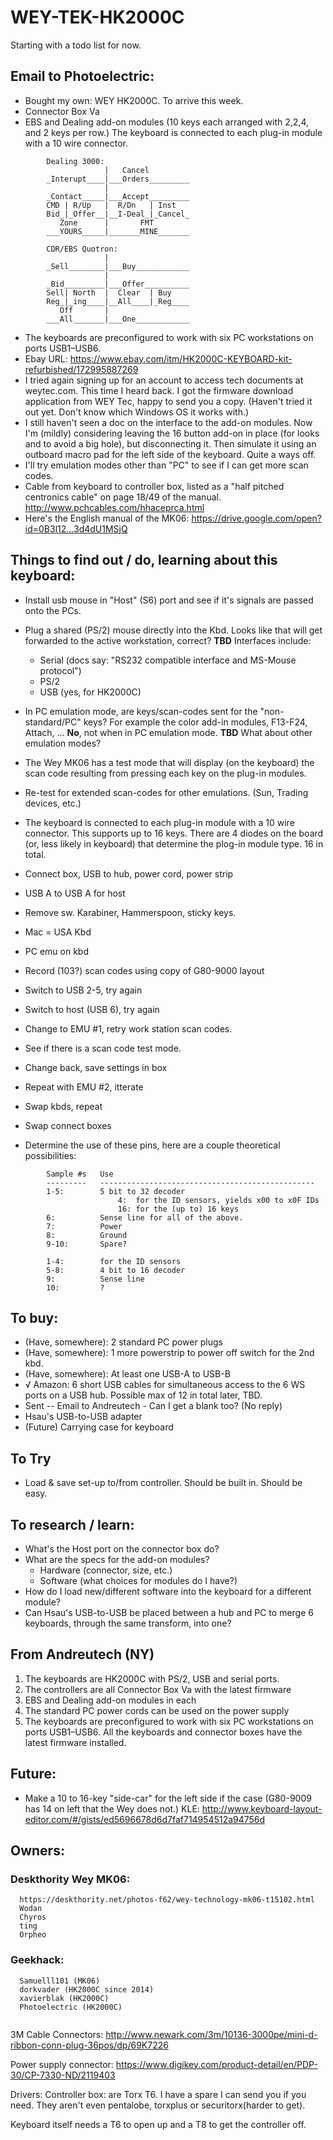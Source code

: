 # WEY-TEK-HK2000C

Starting with a todo list for now.

## Email to Photoelectric:

* Bought my own: WEY HK2000C. To arrive this week.
* Connector Box Va
* EBS and Dealing add-on modules (10 keys each arranged with 2,2,4, and 2 keys
per row.) The keyboard is connected to each plug-in module with a 10 wire connector. 
```
        Dealing 3000:
                     |   Cancel
        _Interupt____|___Orders_________
                     |
        _Contact_____|___Accept_________
        CMD | R/Up   |  R/Dn   | Inst
        Bid_|_Offer__|__I-Deal_|_Cancel_
           Zone      |       FMT
        ___YOURS_____|_______MINE_______
    
        CDR/EBS Quotron:
                     |
        _Sell________|___Buy____________
                     |
        _Bid_________|___Offer__________
        Sell| North  |  Clear  | Buy
        Reg_|_ing____|__All____|_Reg____
           Off       |    
        ___All_______|___One____________

```

* The keyboards are preconfigured to work with six PC workstations on ports
USB1–USB6.
* Ebay URL: https://www.ebay.com/itm/HK2000C-KEYBOARD-kit-refurbished/172995887269
* I tried again signing up for an account to access tech documents at
weytec.com. This time I heard back. I got the firmware download application from
WEY Tec, happy to send you a copy. (Haven't tried it out yet. Don't know which
Windows OS it works with.)
* I still haven't seen a doc on the interface to the add-on modules. Now I'm
(mildly) considering leaving the 16 button add-on in place (for looks and to
avoid a big hole), but disconnecting it. Then simulate it using an outboard
macro pad for the left side of the keyboard. Quite a ways off.
* I'll try emulation modes other than "PC" to see if I can get more scan codes.
* Cable from keyboard to controller box, listed as a "half pitched centronics
cable" on page 18/49 of the manual. http://www.pchcables.com/hhaceprca.html
* Here's the English manual of the MK06: 
https://drive.google.com/open?id=0B3l12...3d4dU1MSjQ


## Things to find out / do, learning about this keyboard:

* Install usb mouse in "Host" (S6) port and see if it's signals are passed onto the PCs.
* Plug a shared (PS/2) mouse directly into the Kbd. Looks like that will get
forwarded to the active workstation, correct? **TBD** Interfaces include:
    * Serial (docs say: "RS232 compatible interface and MS-Mouse protocol")
    * PS/2
    * USB (yes, for HK2000C)
* In PC emulation mode, are keys/scan-codes sent for the "non-standard/PC" keys?
For example the color add-in modules, F13-F24, Attach, ... **No**, not when in
PC emulation mode. **TBD** What about other emulation modes?
* The Wey MK06 has a test mode that will display (on the keyboard) the scan code
resulting from pressing each key on the plug-in modules.
* Re-test for extended scan-codes for other emulations. (Sun, Trading devices, etc.)
* The keyboard is connected to each plug-in module with a 10 wire connector.
This supports up to 16 keys. There are 4 diodes on the board (or, less likely in
keyboard) that determine the plog-in module type. 16 in total.

* Connect box, USB to hub, power cord, power strip
* USB A to USB A for host 
* Remove sw. Karabiner, Hammerspoon, sticky keys. 
* Mac = USA Kbd 
* PC emu on kbd
* Record (103?) scan codes using copy of G80-9000 layout
* Switch to USB 2-5, try again
* Switch to host (USB 6), try again
* Change to EMU #1, retry work station scan codes. 
* See if there is a scan  code test mode.
* Change back, save settings in box
* Repeat with EMU #2, itterate
* Swap kbds, repeat
* Swap connect boxes



* Determine the use of these pins, here are a couple theoretical possibilities:
```
        Sample #s   Use
        ---------   ------------------------------------------------
        1-5:        5 bit to 32 decoder
                        4:  for the ID sensors, yields x00 to x0F IDs
                        16: for the (up to) 16 keys
        6:          Sense line for all of the above.
        7:          Power
        8:          Ground
        9-10:       Spare?
    
        1-4:        for the ID sensors
        5-8:        4 bit to 16 decoder
        9:          Sense line
        10:         ?
```

## To buy:

* (Have, somewhere): 2 standard PC power plugs
* (Have, somewhere): 1 more powerstrip to power off switch for the 2nd kbd.
* (Have, somewhere): At least one USB-A to USB-B
* √ Amazon: 6 short USB cables for simultaneous access to the 6 WS ports on a USB
hub. Possible max of 12 in total later, TBD.
* Sent -- Email to Andreutech - Can I get a blank too? (No reply)
* Hsau's USB-to-USB adapter
* (Future) Carrying case for keyboard

## To Try

* Load & save set-up to/from controller. Should be built in. Should be easy.


## To research / learn:

* What's the Host port on the connector box do?
* What are the specs for the add-on modules?
    * Hardware (connector, size, etc.)
    * Software (what choices for modules do I have?)
* How do I load new/different software into the keyboard for a different module?
* Can Hsau's USB-to-USB be placed between a hub and PC to merge 6 keyboards,
through the same transform, into one?


## From Andreutech (NY)

1.	The keyboards are HK2000C with PS/2, USB and serial ports. 
2.	The controllers are all Connector Box Va with the latest firmware
3.	EBS and Dealing add-on modules in each
4.	The standard PC power cords can be used on the power supply
5. The keyboards are preconfigured to work with six PC workstations on ports
USB1–USB6. All the keyboards and connector boxes have the latest firmware
installed.

## Future:

* Make a 10 to 16-key "side-car" for the left side if the case (G80-9009 has 14 on
left that the Wey does not.) KLE: http://www.keyboard-layout-editor.com/#/gists/ed5696678d6d7faf714954512a94756d

## Owners:

### Deskthority Wey MK06:
```
  https://deskthority.net/photos-f62/wey-technology-mk06-t15102.html
  Wodan
  Chyros
  ting
  Orpheo
```

### Geekhack:

```
  Samuelll101 (MK06)
  dorkvader (HK2000C since 2014)
  xavierblak (HK2000C)
  Photoelectric (HK2000C)
  
```

3M Cable Connectors: 
  http://www.newark.com/3m/10136-3000pe/mini-d-ribbon-conn-plug-36pos/dp/69K7226

Power supply connector:
  https://www.digikey.com/product-detail/en/PDP-30/CP-7330-ND/2119403

Drivers:
  Controller box: are Torx T6. I have a spare I can send you if you need. They
aren't even pentalobe, torxplus or securitorx(harder to get).

Keyboard itself needs a T6 to open up and a T8 to get the controller off.
